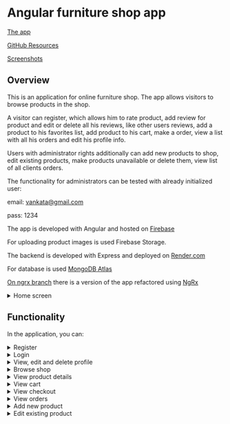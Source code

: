 # Angular furniture shop app

[The app](https://furniture-shop-df231.web.app/)

[GitHub Resources](https://github.com/aSipz/furniture-shop)

[Screenshots](https://github.com/aSipz/furniture-shop/screenshots)

## Overview

This is an application for online furniture shop. The app allows visitors to browse products in the shop. 

A visitor can register, which allows him to rate product, add review for product and edit or delete all his reviews, like other users reviews, add a product to his favorites list, add product to his cart, make a order, view a list with all his orders and edit his profile info.

Users with administrator rights additionally can add new products to shop, edit existing products, make products unavailable or delete them, view list of all clients orders.

The functionality for administrators can be tested with already initialized user:

email: vankata@gmail.com

pass: 1234

The app is developed with Angular and hosted on [Firebase](https://furniture-shop-df231.web.app/)

For uploading product images is used Firebase Storage.

The backend is developed with Express and deployed on [Render.com](https://render.com/)

For database is used [MongoDB Atlas](https://www.mongodb.com/atlas/database)

[On ngrx branch](https://github.com/aSipz/furniture-shop/tree/ngrx) there is a version of the app refactored using [NgRx](https://v7.ngrx.io/docs)

<details>

<summary>Home screen</summary>

![Home screen for visitor](https://github.com/aSipz/furniture-shop/blob/main/screenshots/01_home_guest.jpg)

</details>

## Functionality

In the application, you can:

<details>

<summary>Register</summary>

### Register

![Register](https://github.com/aSipz/furniture-shop/blob/main/screenshots/03_register.jpg)

There are validations implemented on frontend and backend for email, username, first name, last name and passwords.

There can't be users with same email or username.

</details>

<details>

<summary>Login</summary>

### Login

![Login](https://github.com/aSipz/furniture-shop/blob/main/screenshots/04_login.jpg)

There are validations implemented on frontend and backend for email and password.

</details>

<details>

<summary>View, edit and delete profile</summary>

### View, edit and delete profile

Every user can:

![View profile](https://github.com/aSipz/furniture-shop/blob/main/screenshots/05_profile.jpg)

![Edit profile and password](https://github.com/aSipz/furniture-shop/blob/main/screenshots/06_edit_profile.jpg)

Delete his profile.

</details>

<details>

<summary>Browse shop</summary>

### Browse shop

![Browse shop](https://github.com/aSipz/furniture-shop/blob/main/screenshots/02_shop.jpg)

Every visitor can view, search available products by name, category or price and order them by name, price or discount.

Registered users can add products to cart by pressing add button.

Users with administrator rights additionally can view products which are marked unavailable.

Registered user have a section with all his favorites including products, which are currently unavailable and can search and order them.

</details>

<details>

<summary>View product details</summary>

### View product details

Every visitor can view product details, rating and reviews.

Registered users can additionally rate the product, add/remove it from their favorites, add review, edit/delete their reviews, like other users reviews, add the product to their cart.

![Product details for registered user](https://github.com/aSipz/furniture-shop/blob/main/screenshots/07_product_details.jpg)

Users with administrator rights can additionally make product unavailable/available, delete or navigate to edit page.

![Product details for administrator](https://github.com/aSipz/furniture-shop/blob/main/screenshots/12_product_details_admin.jpg)

</details>

<details>

<summary>View cart</summary>

### Cart

Registered users can add, remove or change count of products in their cart. Every time when there is a change in cart, available quantities are checked and maximum count restriction is applied.

![Cart](https://github.com/aSipz/furniture-shop/blob/main/screenshots/08_cart.jpg)

</details>

<details>

<summary>View checkout</summary>

### Checkout

On checkout page user should enter address, phone and optionally notes for order. After the order is placed, a check for available quantities is made. If they are not enough
an error is shown. After successful order the available product quantities are updated and the order is visible in the list with orders.

![Checkout](https://github.com/aSipz/furniture-shop/blob/main/screenshots/09_checkout.jpg)

</details>

<details>

<summary>View orders</summary>

### View orders

Every registered user has access to a section with all his orders, where he can search them by status, total amount, order date and sort them by date ot total amount.

If user's order is with status "Received" or "Processing" he can cancel order and ordered products' quantities will be added to available quantities for each product.

![Orders details](https://github.com/aSipz/furniture-shop/blob/main/screenshots/10_my_orders.jpg)

An administrator has access to a list of all clients orders and can change their statuses.

![All orders](https://github.com/aSipz/furniture-shop/blob/main/screenshots/14_clients_orders.jpg)

</details>

<details>

<summary>Add new product</summary>

### Add new product

An administrator can add new product. There can't be products with same name. There are validations implemented on frontend and backend for name, description, category, quantity, color, material, price. Every product should have at least one image.

![Add product](https://github.com/aSipz/furniture-shop/blob/main/screenshots/11_add_new_product.jpg)

</details>

<details>

<summary>Edit existing product</summary>

### Edit existing product

An administrator can edit all products. There are validations implemented on frontend and backend for name, description, category, quantity, color, material, price. Every product should have at least one image.

![Edit product](https://github.com/aSipz/furniture-shop/blob/main/screenshots/13_edit_product.jpg)

</details>